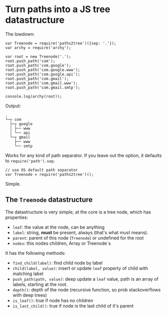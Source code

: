 # Turn paths into a JS tree datastructure

The lowdown:

	var Treenode = require('paths2tree')({sep: '.'});
	var archy = require('archy');

	var root = new Treenode('.');
	root.push_path('com');
	root.push_path('com.google');
	root.push_path('com.google.www');
	root.push_path('com.google.api');
	root.push_path('com.gmail');
	root.push_path('com.gmail.www');
	root.push_path('com.gmail.smtp');

	console.log(archy(root));

Output:

	.
	└─┬ com
	  ├─┬ google
	  │ ├── www
	  │ └── api
	  └─┬ gmail
		├── www
		└── smtp

Works for any kind of path separator. If you leave out the option, it
defaults to `require('path').sep`.

	// use OS default path separator
	var Treenode = require('paths2tree')();

Simple.

## The `Treenode` datastructure

The datastructure is very simple, at the core is a tree node, which has
properties:

 - `leaf`: the value at the node, can be anything
 - `label`: string, **must** be present, always (that's what must means).
 - `parent`: parent of this node (`Treenode`) or undefined for the root
 - `nodes`: this nodes children, Array or Treenode`s

It has the following methods:

 - `find_child(label)`: find child node by label
 - `child(label, value)`: insert or update `leaf` property of child with matching label
 - `push_path(path, value)`: deep update a `leaf` value, path is an array of labels, starting at the root.
 - `depth()`: depth of the node (recursive function, so prob stackoverflows with deep trees)
 - `is_leaf()`: true if node has no children
 - `is_last_child()`: true if node is the last child of it's parent


